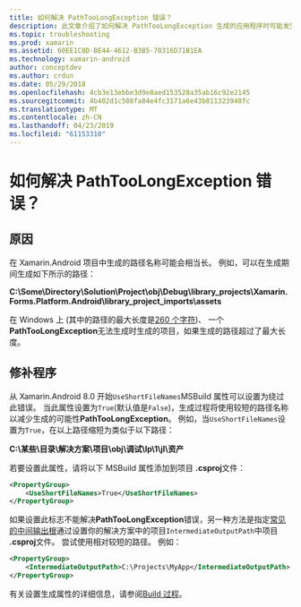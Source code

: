 ```yaml
---
title: 如何解决 PathTooLongException 错误？
description: 此文章介绍了如何解决 PathTooLongException 生成的应用程序时可能发生的。
ms.topic: troubleshooting
ms.prod: xamarin
ms.assetid: 60EE1C8D-BE44-4612-B3B5-70316D71B1EA
ms.technology: xamarin-android
author: conceptdev
ms.author: crdun
ms.date: 05/29/2018
ms.openlocfilehash: 4cb3e13ebbe3d9e8aed153528a35ab16c92e2145
ms.sourcegitcommit: 4b402d1c508fa84e4fc3171a6e43b811323948fc
ms.translationtype: MT
ms.contentlocale: zh-CN
ms.lasthandoff: 04/23/2019
ms.locfileid: "61153310"
---
```

# <a name="how-do-i-resolve-a-pathtoolongexception-error"></a>如何解决 PathTooLongException 错误？

## <a name="cause"></a>原因

在 Xamarin.Android 项目中生成的路径名称可能会相当长。
例如，可以在生成期间生成如下所示的路径：

**C:\\Some\\Directory\\Solution\\Project\\obj\\Debug\\__library_projects__\\Xamarin.Forms.Platform.Android\\library_project_imports\\assets**

在 Windows 上 (其中的路径的最大长度是[260 个字符](https://msdn.microsoft.com/library/windows/desktop/aa365247.aspx))、 一个**PathTooLongException**无法生成时生成的项目，如果生成的路径超过了最大长度。 

## <a name="fix"></a>修补程序

从 Xamarin.Android 8.0 开始`UseShortFileNames`MSBuild 属性可以设置为绕过此错误。 当此属性设置为`True`(默认值是`False`)，生成过程将使用较短的路径名称以减少生成的可能性**PathTooLongException**。
例如，当`UseShortFileNames`设置为`True`，在以上路径缩短为类似于以下路径：

**C:\\某些\\目录\\解决方案\\项目\\obj\\调试\\lp\\1\\jl\\资产**

若要设置此属性，请将以下 MSBuild 属性添加到项目 **.csproj**文件：

```xml
<PropertyGroup>
    <UseShortFileNames>True</UseShortFileNames>
</PropertyGroup>
```

如果设置此标志不能解决**PathTooLongException**错误，另一种方法是指定[常见的中间输出根](https://blogs.msdn.microsoft.com/kirillosenkov/2015/04/04/using-a-common-intermediate-and-output-directory-for-your-solution/)通过设置你的解决方案中的项目`IntermediateOutputPath`中项目 **.csproj**文件。 尝试使用相对较短的路径。 例如：

```xml
<PropertyGroup>
    <IntermediateOutputPath>C:\Projects\MyApp</IntermediateOutputPath>
</PropertyGroup>
```

有关设置生成属性的详细信息，请参阅[Build 过程](~/android/deploy-test/building-apps/build-process.md)。
